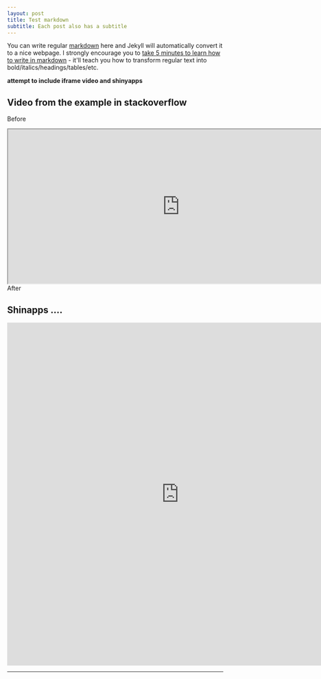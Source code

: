 ```yaml
---
layout: post
title: Test markdown
subtitle: Each post also has a subtitle
---
```


You can write regular [markdown](http://markdowntutorial.com/) here and Jekyll will automatically convert it to a nice webpage.  I strongly encourage you to [take 5 minutes to learn how to write in markdown](http://markdowntutorial.com/) - it'll teach you how to transform regular text into bold/italics/headings/tables/etc.

**attempt to include iframe video and shinyapps**

## Video from the example in stackoverflow  

Before  

<iframe width="800" height="360" src="http://www.youtube.com/embed/WO82PoAczTc" frameborder="1" align="left"> </iframe>  

After  


## Shinapps ....

<iframe width="800" height="800" src="https://jeff37.shinyapps.io/Ciply-Mesvin_MapData/" frameborder="0" scrolling="yes"> </iframe>  

---


